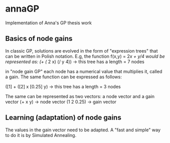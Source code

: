 # annaGP
Implementation of Anna's GP thesis work

## Basics of node gains

In classic GP, solutions are evolved in the form of "expression trees" that can be written in Polish notation. E.g, the function f(x,y) = 2*x + y/4 would be represented as:
(+ (* 2 x) (/ y 4))  -> this tree has a length = 7 nodes

in "node gain GP" each node has a numerical value that multiplies it, called a gain. The same function can be expressed as follows:

([1] + ([2] x [0.25] y)  -> this tree has a length = 3 nodes

The same can be represented as two vectors: a node vector and a gain vector
(+ x y)     -> node vector
(1 2 0.25)  -> gain vector

## Learning (adaptation) of node gains

The values in the gain vector need to be adapted. A "fast and simple" way to do it is by Simulated Annealing.
